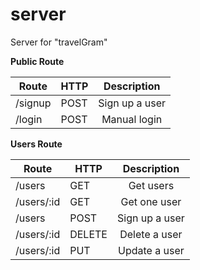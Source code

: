 # server
Server for "travelGram"

**Public Route**

| Route      | HTTP   |     Description    |
|------------|--------|:------------------:|
| /signup    | POST   | Sign up a user     |
| /login     | POST   | Manual login       |

**Users Route**

| Route      | HTTP   |     Description    |
|------------|--------|:------------------:|
| /users     | GET    | Get users          |
| /users/:id | GET    | Get one user       |
| /users     | POST   | Sign up a user     |
| /users/:id | DELETE | Delete a user      |
| /users/:id | PUT    | Update a user      |
